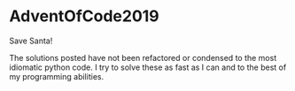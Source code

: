 # AdventOfCode2019
Save Santa!

The solutions posted have not been refactored or condensed to the most idiomatic python code. I try to solve these as fast as I can and to the best of my programming abilities.
